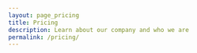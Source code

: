 ```yaml
---
layout: page_pricing
title: Pricing
description: Learn about our company and who we are
permalink: /pricing/
---
```

